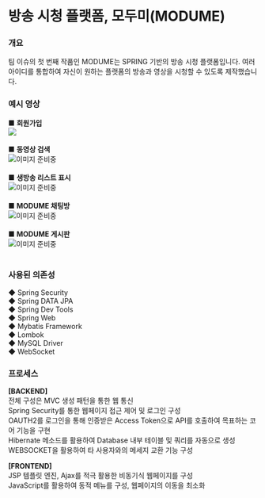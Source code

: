 # 방송 시청 플랫폼, 모두미(MODUME)
### 개요
팀 이슈의 첫 번째 작품인 MODUME는 SPRING 기반의 방송 시청 플랫폼입니다. 여러 아이디를 통합하여 자신이 원하는 플랫폼의 방송과 영상을 시청할 수 있도록 제작했습니다.

### 예시 영상
■ <b>회원가입</b> </br>
<img src="https://postfiles.pstatic.net/MjAyMDExMTdfOTMg/MDAxNjA1NTk2NjEwOTI2.ZN6HzN2XSTfKXuQ_zqmP_mrVeTXXsZpDYLy0l_6e3uog.mBWJnIZOahfM0FestWpNbHPd5IJTQNoL_rbGPxtUL9kg.GIF.hyojin4588/1.gif?type=w966"> </br>
</br>
■ <b>동영상 검색</b> </br>
<img src="https://postfiles.pstatic.net/MjAyMDExMTdfMjk3/MDAxNjA1NTk2NjE1MDc2.WqudnTYFel1UjiJ-j-N92CJqe7vwosXWrAdojP5ybYEg.BZYezIKfS1Tw5w7w9eFOdqkC6ZzXIxjRsYNEu3umSSMg.GIF.hyojin4588/2.gif?type=w966" alt="이미지 준비중"> </br>
</br>
■ <b>생방송 리스트 표시</b> </br>
<img src="" alt="이미지 준비중"> </br>
</br>
■ <b>MODUME 채팅방</b> </br>
<img src="https://postfiles.pstatic.net/MjAyMDExMTdfMjM4/MDAxNjA1NTk5Mzk3MjU4.DmE4eO4mQXp8h2Kocmou9ZEN7tC1wHHX84K4_Ml_4WUg.7Zbhi8QnnSzUxs39uo_CZsgr6TQng96vduHLX1fvEv0g.GIF.hyojin4588/3.gif?type=w966" alt="이미지 준비중"> </br>
</br>
■ <b>MODUME 게시판</b> </br>
<img src="https://postfiles.pstatic.net/MjAyMDExMTdfMTM5/MDAxNjA1NTk5NzI0OTYw.rC1wBIrX3zorHVpHZ972MSOd0cVhLBCd8wS91n7yEmMg.ZyhU1zqWk9_ErNq7I7B4ldZtvdAWgsjWTK1_TKglffkg.GIF.hyojin4588/3.gif?type=w966" alt="이미지 준비중"> </br>
</br>

### 사용된 의존성
◆ Spring Security</br>
◆ Spring DATA JPA</br>
◆ Spring Dev Tools</br>
◆ Spring Web</br>
◆ Mybatis Framework</br>
◆ Lombok</br>
◆ MySQL Driver</br>
◆ WebSocket</br>

### 프로세스
<b>[BACKEND]</b> </br>
전체 구성은 MVC 생성 패턴을 통한 웹 통신 </br>
Spring Security를 통한 웹페이지 접근 제어 및 로그인 구성 </br>
OAUTH2를 로그인을 통해 인증받은 Access Token으로 API를 호출하여 목표하는 코어 기능을 구현 </br>
Hibernate 메소드를 활용하여 Database 내부 테이블 및 쿼리를 자동으로 생성 </br>
WEBSOCKET을 활용하여 타 사용자와의 메세지 교환 기능 구성 </br>

<b>[FRONTEND]</b> </br>
JSP 템플릿 엔진, Ajax를 적극 활용한 비동기식 웹페이지를 구성 </br>
JavaScript를 활용하여 동적 메뉴를 구성, 웹페이지의 이동을 최소화 </br>
